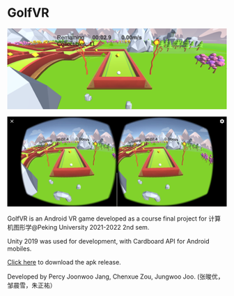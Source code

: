 # GolfVR

![alt text](https://github.com/timingsniper/GolfVR/blob/Final/Screenshots/playScreen1.png)

![alt text](https://github.com/timingsniper/GolfVR/blob/Final/Screenshots/phonePlay1.jpg)

GolfVR is an Android VR game developed as a course final project for 计算机图形学@Peking University 2021-2022 2nd sem.

Unity 2019 was used for development, with Cardboard API for Android mobiles.

[Click here](https://github.com/timingsniper/GolfVR/blob/Final/golfVR_final.apk) to download the apk release.

Developed by Percy Joonwoo Jang, Chenxue Zou, Jungwoo Joo. (张晙优，邹晨雪，朱正祐）
